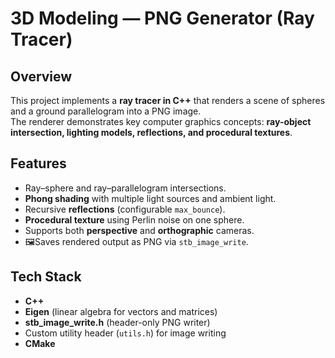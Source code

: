 # 3D Modeling — PNG Generator (Ray Tracer)

## Overview
This project implements a **ray tracer in C++** that renders a scene of spheres and a ground parallelogram into a PNG image.  
The renderer demonstrates key computer graphics concepts: **ray-object intersection, lighting models, reflections, and procedural textures**.  

## Features
- Ray–sphere and ray–parallelogram intersections.  
- **Phong shading** with multiple light sources and ambient light.  
- Recursive **reflections** (configurable `max_bounce`).  
- **Procedural texture** using Perlin noise on one sphere.  
- Supports both **perspective** and **orthographic** cameras.  
- 🖼Saves rendered output as PNG via `stb_image_write`.  

## Tech Stack
- **C++**  
- **Eigen** (linear algebra for vectors and matrices)  
- **stb_image_write.h** (header-only PNG writer)  
- Custom utility header (`utils.h`) for image writing
- **CMake**
